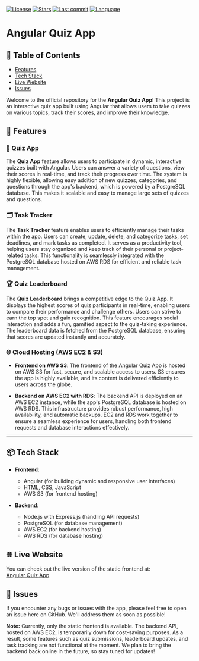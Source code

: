 [![License](https://img.shields.io/badge/license-MIT-blue.svg)](https://github.com/Amato1891/angular-quiz-app/blob/main/LICENSE)
[![Stars](https://img.shields.io/github/stars/Amato1891/angular-quiz-app)](https://github.com/Amato1891/angular-quiz-app/stargazers)
[![Last commit](https://img.shields.io/github/last-commit/Amato1891/angular-quiz-app)](https://github.com/Amato1891/angular-quiz-app/commits/main)
[![Language](https://img.shields.io/github/languages/top/Amato1891/angular-quiz-app)](https://github.com/Amato1891/angular-quiz-app)
# Angular Quiz App

## 📑 Table of Contents
- [Features](#-features)
- [Tech Stack](#-tech-stack)
- [Live Website](#-live-website)
- [Issues](#-issues)

Welcome to the official repository for the **Angular Quiz App**! This project is an interactive quiz app built using Angular that allows users to take quizzes on various topics, track their scores, and improve their knowledge. 

## 🚀 Features

### 📝 Quiz App
The **Quiz App** feature allows users to participate in dynamic, interactive quizzes built with Angular. Users can answer a variety of questions, view their scores in real-time, and track their progress over time. The system is highly flexible, allowing easy addition of new quizzes, categories, and questions through the app's backend, which is powered by a PostgreSQL database. This makes it scalable and easy to manage large sets of quizzes and questions.

### 🗂️ Task Tracker
The **Task Tracker** feature enables users to efficiently manage their tasks within the app. Users can create, update, delete, and categorize tasks, set deadlines, and mark tasks as completed. It serves as a productivity tool, helping users stay organized and keep track of their personal or project-related tasks. This functionality is seamlessly integrated with the PostgreSQL database hosted on AWS RDS for efficient and reliable task management.

### 🏆 Quiz Leaderboard
The **Quiz Leaderboard** brings a competitive edge to the Quiz App. It displays the highest scores of quiz participants in real-time, enabling users to compare their performance and challenge others. Users can strive to earn the top spot and gain recognition. This feature encourages social interaction and adds a fun, gamified aspect to the quiz-taking experience. The leaderboard data is fetched from the PostgreSQL database, ensuring that scores are updated instantly and accurately.

### 🌐 Cloud Hosting (AWS EC2 & S3)
- **Frontend on AWS S3**: The frontend of the Angular Quiz App is hosted on AWS S3 for fast, secure, and scalable access to users. S3 ensures the app is highly available, and its content is delivered efficiently to users across the globe.
  
- **Backend on AWS EC2 with RDS**: The backend API is deployed on an AWS EC2 instance, while the app's PostgreSQL database is hosted on AWS RDS. This infrastructure provides robust performance, high availability, and automatic backups. EC2 and RDS work together to ensure a seamless experience for users, handling both frontend requests and database interactions effectively.

---

## 📦 Tech Stack
- **Frontend**: 
  - Angular (for building dynamic and responsive user interfaces)
  - HTML, CSS, JavaScript
  - AWS S3 (for frontend hosting)
  
- **Backend**:
  - Node.js with Express.js (handling API requests)
  - PostgreSQL (for database management)
  - AWS EC2 (for backend hosting)
  - AWS RDS (for database hosting)
  
## 🌐 Live Website
You can check out the live version of the static frontend at:  
[Angular Quiz App](http://jims-angular-frontend.s3-website-us-east-1.amazonaws.com/)

## 🐞 Issues
If you encounter any bugs or issues with the app, please feel free to open an issue here on GitHub. We'll address them as soon as possible!

**Note:** Currently, only the static frontend is available. The backend API, hosted on AWS EC2, is temporarily down for cost-saving purposes. As a result, some features such as quiz submissions, leaderboard updates, and task tracking are not functional at the moment. We plan to bring the backend back online in the future, so stay tuned for updates!
